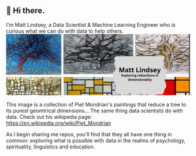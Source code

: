 ## 👋 Hi there. 
I'm Matt Lindsey, a Data Scientist & Machine Learning Engineer who is curious what we can do with data to help others.
![Alt text](https://github.com/bcomeyes/bcomeyes/blob/main/bcomeyes/images/linkedinbanner.png)

This image is a collection of Piet Mondrian's paintings that reduce a tree to its purest geomtrical dimensions... The same thing data scientists do with data.  Check out his wikipedia page: https://en.wikipedia.org/wiki/Piet_Mondrian

As I begin sharing me repos, you'll find that they all have one thing in common: exploring what is possible with data in the realms of psychology, spirituality, linguistics and education. 

<!--
**bcomeyes/bcomeyes** is a ✨ _special_ ✨ repository because its `README.md` (this file) appears on your GitHub profile.

Here are some ideas to get you started:

- 🔭 I’m currently working on ...
- 🌱 I’m currently learning ...
- 👯 I’m looking to collaborate on ...
- 🤔 I’m looking for help with ...
- 💬 Ask me about ...
- 📫 How to reach me: ...
- 😄 Pronouns: ...
- ⚡ Fun fact: ...
-->
